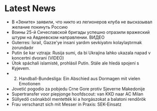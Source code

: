 # Latest News
-  В «Зените» заявили, что никто из легионеров клуба не высказывал желание покинуть Россию
-  Воины 25-й Сичеславской бригады успешно отразили вражеский штурм на Авдеевском направлении. ВИДЕО
-  Guterres: İsrail, Gazze'ye insani yardım sevkiyatını kolaylaştırmak zorundadır
-  Putin še kar vztraja: Rusija sumi, da bi Ukrajina lahko ukazala napad v koncertni dvorani (VIDEO)
-  Útok spáchali islamisté, prohlásil Putin. Stále ale hledá spojení s Kyjevem.
-  2. Handball-Bundesliga: Ein Abschied aus Dormagen mit vielen Emotionen
-  Jovetić pogodio za pobjedu Crne Gore protiv Sjeverne Makedonije
-  Supertransfer voor piepjonge hoofdscout: van KKD naar AC Milan
-  Süllyedő csónakból mentették ki a horgászokat a balatoni rendőrök
-  Frau verschanzt sich mit Messer in Praxis: SEK-Einsatz

